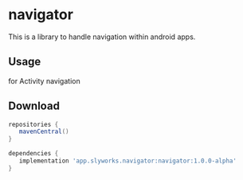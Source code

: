 # navigator
This is a library to handle navigation within android apps.


Usage
-----

for Activity navigation

Download
--------

```groovy
repositories {
   mavenCentral()
}

dependencies {
   implementation 'app.slyworks.navigator:navigator:1.0.0-alpha'
}
```
